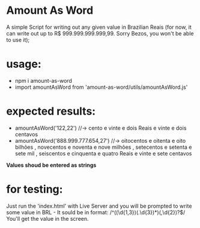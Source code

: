 # Amount As Word

A simple Script for writing out any given value in Brazilian Reais (for now, it can write out up to R$ 999.999.999.999,99. Sorry Bezos, you won't be able to use it);

# usage:
* npm i amount-as-word
* import amountAsWord from 'amount-as-word/utils/amountAsWord.js'

# expected results:

* amountAsWord('122,22')
//-> cento e vinte e dois Reais e vinte e dois centavos
* amountAsWord('888.999.777.654,27')
//-> oitocentos e oitenta e oito bilhões , novecentos e noventa e nove milhões , setecentos e setenta e sete mil , seiscentos e cinquenta e quatro Reais e  vinte e sete centavos

<strong> Values shoud be entered as strings</strong>

# for testing:
Just run the 'index.html' with Live Server and you will be prompted to write some value in BRL - It sould be in format: /^((\d{1,3})(\.\d{3})*)(\,\d{2})?$/
You'll get the value in the screen.
